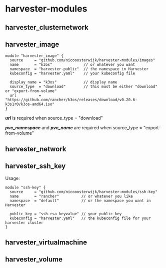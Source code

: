 # harvester-modules

## harvester_clusternetwork
## harvester_image
```
module "harvester_image" {
  source     = "github.com/nicooosterwijk/harvester-modules/images"
  name       = "k3os"              // or whatever you want
  namespace  = "harvester-public"  // the namespace in Harvester
  kubeconfig = "harvester.yaml"    // your kubeconfig file

  display_name = "k3os"            // display name
  source_type  = "download"        // this must be either "download" or "export-from-volume"
  url          = "https://github.com/rancher/k3os/releases/download/v0.20.6-k3s1r0/k3os-amd64.iso"
}
```
***url*** is required when source_type = "download"

***pvc_namespace*** and ***pvc_name*** are required when source_type = "export-from-volume"

## harvester_network
## harvester_ssh_key
Usage:
```
module "ssh-key" {
  source     = "github.com/nicooosterwijk/harvester-modules/ssh-key"
  name       = "rancher"          // or whatever you like
  namespace  = "default"          // or the namespace you want in Harvester

  public_key = "ssh-rsa keyvalue" // your public key
  kubeconfig = "harvester.yaml"   // the kubeconfig file for your harvester cluster
}
```
## harvester_virtualmachine
## harvester_volume
